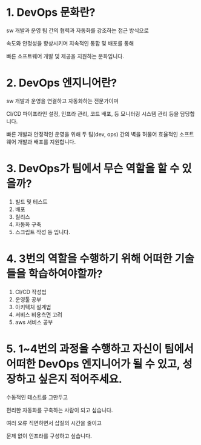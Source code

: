 # 1. DevOps 문화란?

sw 개발과 운영 팀 간의 협력과 자동화를 강조하는 접근 방식으로

속도와 안정성을 향상시키며 지속적인 통합 및 배포를 통해 

빠른 소프트웨어 개발 및 제공을 지원하는 문화입니다.

# 2. DevOps 엔지니어란?

 sw 개발과 운영을 연결하고 자동화하는 전문가이며
 
CI/CD 파이프라인 설정, 인프라 관리, 코드 배포, 등 모니터링 시스템 관리 등을 담당합니다. 


빠른 개발과 안정적인 운영을 위해 두 팀(dev, ops) 간의 벽을 허물어 효율적인 소프트웨어 개발과 배포를 지원합니다.

# 3. DevOps가 팀에서 무슨 역할을 할 수 있을까?

1. 빌드 및 테스트
2. 배포
3. 릴리스  
4. 자동화 구축 
5. 스크립트 작성 등 입니다.

# 4. 3번의 역할을 수행하기 위해 어떠한 기술들을 학습하여야할까?

1. CI/CD 작성법
2. 운영툴 공부
3. 아키텍처 설계법
4. 서비스 비용측면 고려
5. aws 서비스 공부

# 5. 1~4번의 과정을 수행하고 자신이 팀에서 어떠한 DevOps 엔지니어가 될 수 있고, 성장하고 싶은지 적어주세요.

수동적인 테스트를 그만두고

편리한 자동화를 구축하는 사람이 되고 싶습니다.

여러 오류 직면하면서 삽질의 시간을 줄이고

문제 없이 인프라를 구성하고 싶습니다.